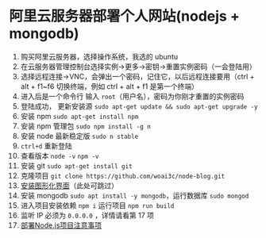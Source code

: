 # 阿里云服务器部署个人网站(nodejs + mongodb)
1. 购买阿里云服务器，选择操作系统，我选的 ubuntu
2. 在云服务器管理控制台选择实例->更多->密钥->重置实例密码（一会登陆用） 
3. 选择远程连接->VNC，会弹出一个密码，记住它，以后远程连接要用（ctrl + alt + f1~f6 切换终端，例如 ctrl + alt + f1 是第一个终端）
4. 进入后是一个命令行 输入 `root`（用户名），密码为你刚才重置的实例密码
5. 登陆成功， 更新安装源 `sudo apt-get update && sudo apt-get upgrade -y`
6. 安装 npm `sudo apt-get install npm`
7. 安装 npm 管理包 `sudo npm install -g n`
8. 安装 node 最新稳定版 `sudo n stable`
9. `ctrl+d` 重新登陆
10. 查看版本 `node -v` `npm -v`
11. 安装 git  `sudo apt-get install git`
12. 克隆项目 `git clone https://github.com/woai3c/node-blog.git`
13. [安装图形化界面](https://zhuanlan.zhihu.com/p/55604183)（此处可跳过）
14. 安装 mongodb `sudo apt install -y mongodb`，运行数据库 `sudo mongod` 
15. 进入项目安装依赖 `npm i`  运行项目 `npm run build` 
16. 监听 IP 必须为 `0.0.0.0` ，详情请看第 17 项
17. [部署Node.js项目注意事项](https://www.alibabacloud.com/help/zh/doc-detail/50775.htm)
